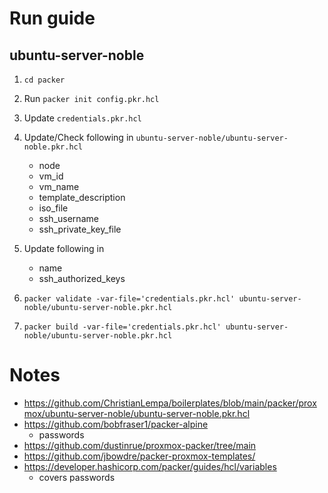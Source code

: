 # Run guide
## ubuntu-server-noble
1. `cd packer`
2. Run `packer init config.pkr.hcl`
3. Update `credentials.pkr.hcl`
4. Update/Check following in `ubuntu-server-noble/ubuntu-server-noble.pkr.hcl`
    - node
    - vm_id
    - vm_name
    - template_description
    - iso_file
    - ssh_username
    - ssh_private_key_file

5. Update following in 
    - name
    - ssh_authorized_keys
    
4. `packer validate -var-file='credentials.pkr.hcl' ubuntu-server-noble/ubuntu-server-noble.pkr.hcl`
5. `packer build -var-file='credentials.pkr.hcl' ubuntu-server-noble/ubuntu-server-noble.pkr.hcl`


# Notes
- https://github.com/ChristianLempa/boilerplates/blob/main/packer/proxmox/ubuntu-server-noble/ubuntu-server-noble.pkr.hcl
- https://github.com/bobfraser1/packer-alpine 
    - passwords
- https://github.com/dustinrue/proxmox-packer/tree/main
- https://github.com/jbowdre/packer-proxmox-templates/
- https://developer.hashicorp.com/packer/guides/hcl/variables
    - covers passwords  
